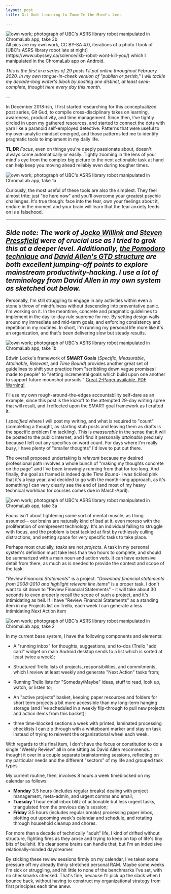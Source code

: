 ```yaml
---
layout: post
title: Git Gud: Learning to Zoom In the Mind's Lens

---
```


<img src="{{ site.baseurl }}assets/imgs/gitgudzoomlens5.jpg" alt="own work; photograph of UBC's ASRS library robot manipulated in ChromaLab app, take 3b" class="img-responsive">
All pics are my own work, CC BY-SA 4.0, iterations of a photo I took of [UBC's ASRS library robot late at night](https://www.ubyssey.ca/science/ikb-robot-wont-kill-you/) which I manipulated in the ChromaLab app on Android.

*This is the first in a series of 29 posts I'll put online throughout February 2020. In my own tongue-in-cheek version of "publish or perish," I will tackle my decade-long writer's block by posting one distinct, at least semi-complete, thought here every day this month.*

--

In December 2018-ish, I first started researching for this conceptualized post series, Git Gud, to compile cross-disciplinary takes on learning, awareness, productivity, and time management. Since then, I've tightly circled in upon my gathered resources, and started to connect the dots with yarn like a paranoid self-employed detective. Patterns that were useful to my over-analytic mindset emerged, and those patterns led me to identify pragmatic tools to implement in my daily life. 

**TL;DR** *Focus*, even on things you're deeply passionate about, doesn't always come automatically or easily. Tightly zooming in the lens of your mind's eye from the complex big picture to the next actionable task at hand can help keep you moving ahead reliably even during tougher times.

<img src="{{ site.baseurl }}assets/imgs/gitgudzoomlens1.jpg" alt="own work; photograph of UBC's ASRS library robot manipulated in ChromaLab app, take 1a" class="img-responsive">

Curiously, the most useful of these tools are also the simplest. They feel almost trite: just "be here now" and you'll overcome your greatest psychic challenges. It's true though: face into the fear, own your feelings about it, endure in the moment and your brain will learn that the fear anxiety feeds on is a falsehood. 

---
*Side note: The work of [Jocko Willink](https://jockopodcast.com/) and [Steven Pressfield](https://stevenpressfield.com/books/the-war-of-art/) were of crucial use as I tried to grok this at a deeper level. Additionally, [the Pomodoro technique](https://en.wikipedia.org/wiki/Pomodoro_Technique) and [David Allen's GTD structure](https://gettingthingsdone.com/what-is-gtd/) are both excellent jumping-off points to explore mainstream productivity-hacking. I use a lot of terminology from David Allen in my own system as sketched out below.*
---

Personally, I'm still struggling to engage in any activities within even a stone's throw of mindfulness without descending into preventative panic. I'm working on it. In the meantime, concrete and pragmatic guidelines to implement in the day-to-day rule supreme for me. By setting design walls around my immediate and mid-term goals, and enforcing consistency and repetition in my routines. In short, I'm running my personal life more like it's an organization, and that's been delivering slow but steady results.

<img src="{{ site.baseurl }}assets/imgs/gitgudzoomlens2.jpg" alt="own work; photograph of UBC's ASRS library robot manipulated in ChromaLab app, take 1b" class="img-responsive">

Edwin Locke's framework of **SMART Goals** (*Specific*, *Measurable*, *Attainable*, *Relevant*, and *Time Bound*) provides another great set of guidelines to shift your practice from "scribbling down vague promises I made to people" to "setting incremental goals which build upon one another to support future moonshot pursuits." [Great 2-Pager available, PDF Warning!](https://www.kpu.ca/sites/default/files/Learning%20Centres/Time_SetGoals_LA.pdf)

I'll use my own rough-around-the-edges accountability self-dare as an example, since this post is the kickoff to the attempted 29-day writing spree that will result, and I reflected upon the SMART goal framework as I crafted it.

I *specified* where I will post my writing, and what is required to "count" (completing a thought, as starting stub posts and leaving them as drafts is the specific problem I'm tackling). This is *measurable* in the sense that it will be posted to the public internet, and I find it personally *attainable* precisely because I left out any specifics on word count. For days where I'm really busy, I have plenty of "smaller thoughts" I'd love to put out there. 

The overall proposed undertaking is *relevant* because my desired professional path involves a whole bunch of "making my thoughts concrete on the page" and I've been knowingly running from that for too long. And finally, the goal as framed is indeed quite *Time Bound*- I was tickled pink that it's a leap year, and decided to go with the month-long approach, as it's something I can very clearly see the end of (and most of my heavy technical workload for courses comes due in March-April).

<img src="{{ site.baseurl }}assets/imgs/gitgudzoomlens4.jpg" alt="own work; photograph of UBC's ASRS library robot manipulated in ChromaLab app, take 3a" class="img-responsive">

*Focus* isn't about tightening some sort of mental muscle, as I long assumed-- our brains are naturally kind of bad at it, even moreso with the proliferation of omnipresent technology. It's an individual failing to struggle with focus, and the problem is best tackled at first by ruthlessly culling distractions, and setting space for very specific tasks to take place. 

Perhaps most crucially, *tasks* are not *projects*. A task in my personal system's definition must take less than two hours to complete, and should be summarized with a main noun and action verb. It can have extensive detail from there, as much as is needed to provide the context and scope of the task. 

"*Review Financial Statements*" is a project. "*Download financial statements from 2008-2010 and highlight relevant line items*" is a proper task. I don't want to sit down to "Review Financial Statements" - it will take about 30 seconds to even properly recall the scope of such a project, and it's intimidating as hell. If I have "Review Financial Statements" as a standing item in my Projects list on Trello, each week I can generate a less intimidating Next Action item

<img src="{{ site.baseurl }}assets/imgs/gitgudzoomlens3.jpg" alt="own work; photograph of UBC's ASRS library robot manipulated in ChromaLab app, take 2" class="img-responsive">

In my current base system, I have the following components and elements:

* A "running inbox" for thoughts, suggestions, and to-dos (Trello "add card" widget on main Android desktop sends to a list which is sorted at least twice a week);

* Structured Trello lists of projects, responsibilities, and commitments, which I review at least weekly and generate "Next Action" tasks from;

* Running Trello lists for "Someday/Maybe" ideas, stuff to read, look up, watch, or listen to;

* An "active projects" basket, keeping paper resources and folders for short term projects a bit more accessible than my long-term hanging storage (and I've scheduled in a weekly flip-through to pull new projects and action items from this basket);

* three time-blocked sections a week with printed, laminated processing checklists I can zip through with a whiteboard marker and stay on task instead of trying to reinvent the organizational wheel each week. 

With regards to this final item, I don't have the focus or constitution to do a single "Weekly Review" all in one sitting as David Allen recommends. I thought it over in a couple separate brainstorming sessions, reflecting on my particular needs and the different "sectors" of my life and grouped task types.

My current routine, then, involves 8 hours a week timeblocked on my calendar as follows:

* **Monday** 3.5 hours (includes regular breaks) dealing with project management, meta-admin, and urgent comms and email;
* **Tuesday** 1 hour email inbox blitz of actionable but less urgent tasks, triangulated from the previous day's session;
* **Friday** 3.5 hours (includes regular breaks) processing paper inbox, plotting out upcoming week's calendar and schedule, and rotating through household cleanup and chores.

For more than a decade of technically "adult" life, I kind of drifted without structure, fighting fires as they arose and trying to keep on top of life's tiny bits of bullshit. It's clear some brains can handle that, but I'm an indecisive relationally-minded daydreamer. 

By sticking these review sessions firmly on my calendar, I've taken some pressure off my already thinly stretched personal RAM. Maybe some weeks I'm sick or struggling, and hit little to none of the benchmarks I've set, with no checkmarks checked. That's fine, because I'll pick up the slack when I bounce back, without having to construct my organizational strategy from first principles each time anew.
